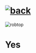 # [![back](https://cdn.discordapp.com/emojis/887168885747511396?size=32)](https://dxrpy.github.io/Dxrpys-Garbage-Website)

![`robtop`](https://cdn.discordapp.com/attachments/584355797366997002/889013724072009788/RobertTopala.png)

# Yes
